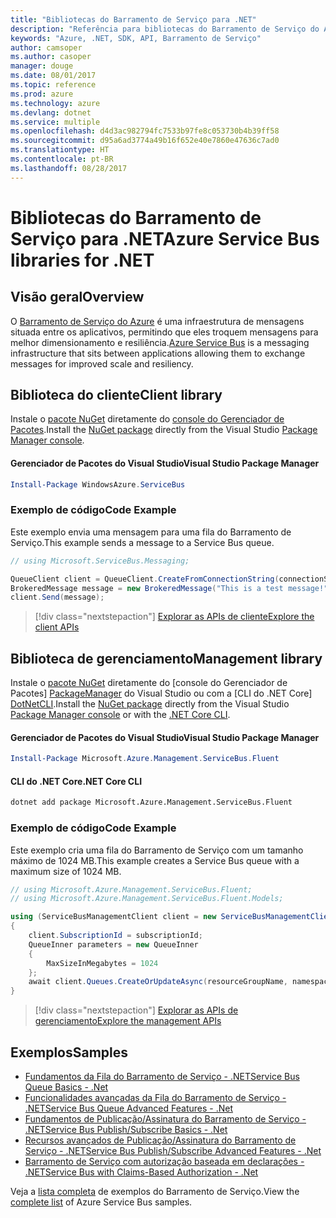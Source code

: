 ```yaml
---
title: "Bibliotecas do Barramento de Serviço para .NET"
description: "Referência para bibliotecas do Barramento de Serviço do Azure para .NET"
keywords: "Azure, .NET, SDK, API, Barramento de Serviço"
author: camsoper
ms.author: casoper
manager: douge
ms.date: 08/01/2017
ms.topic: reference
ms.prod: azure
ms.technology: azure
ms.devlang: dotnet
ms.service: multiple
ms.openlocfilehash: d4d3ac982794fc7533b97fe8c053730b4b39ff58
ms.sourcegitcommit: d95a6ad3774a49b16f652e40e7860e47636c7ad0
ms.translationtype: HT
ms.contentlocale: pt-BR
ms.lasthandoff: 08/28/2017
---
```

# <a name="azure-service-bus-libraries-for-net"></a><span data-ttu-id="725f0-104">Bibliotecas do Barramento de Serviço para .NET</span><span class="sxs-lookup"><span data-stu-id="725f0-104">Azure Service Bus libraries for .NET</span></span>

## <a name="overview"></a><span data-ttu-id="725f0-105">Visão geral</span><span class="sxs-lookup"><span data-stu-id="725f0-105">Overview</span></span>

<span data-ttu-id="725f0-106">O [Barramento de Serviço do Azure](https://docs.microsoft.com/azure/service-bus-messaging/service-bus-messaging-overview) é uma infraestrutura de mensagens situada entre os aplicativos, permitindo que eles troquem mensagens para melhor dimensionamento e resiliência.</span><span class="sxs-lookup"><span data-stu-id="725f0-106">[Azure Service Bus](https://docs.microsoft.com/azure/service-bus-messaging/service-bus-messaging-overview) is a messaging infrastructure that sits between applications allowing them to exchange messages for improved scale and resiliency.</span></span>

## <a name="client-library"></a><span data-ttu-id="725f0-107">Biblioteca do cliente</span><span class="sxs-lookup"><span data-stu-id="725f0-107">Client library</span></span>

<span data-ttu-id="725f0-108">Instale o [pacote NuGet](https://www.nuget.org/packages/WindowsAzure.ServiceBus) diretamente do [console do Gerenciador de Pacotes][PackageManager].</span><span class="sxs-lookup"><span data-stu-id="725f0-108">Install the [NuGet package](https://www.nuget.org/packages/WindowsAzure.ServiceBus) directly from the Visual Studio [Package Manager console][PackageManager].</span></span>

#### <a name="visual-studio-package-manager"></a><span data-ttu-id="725f0-109">Gerenciador de Pacotes do Visual Studio</span><span class="sxs-lookup"><span data-stu-id="725f0-109">Visual Studio Package Manager</span></span>

```powershell
Install-Package WindowsAzure.ServiceBus
```

### <a name="code-example"></a><span data-ttu-id="725f0-110">Exemplo de código</span><span class="sxs-lookup"><span data-stu-id="725f0-110">Code Example</span></span>

<span data-ttu-id="725f0-111">Este exemplo envia uma mensagem para uma fila do Barramento de Serviço.</span><span class="sxs-lookup"><span data-stu-id="725f0-111">This example sends a message to a Service Bus queue.</span></span>

```csharp
// using Microsoft.ServiceBus.Messaging;

QueueClient client = QueueClient.CreateFromConnectionString(connectionString, queueName);
BrokeredMessage message = new BrokeredMessage("This is a test message!");
client.Send(message);
```

> [!div class="nextstepaction"]
> [<span data-ttu-id="725f0-112">Explorar as APIs de cliente</span><span class="sxs-lookup"><span data-stu-id="725f0-112">Explore the client APIs</span></span>](/dotnet/api/overview/azure/servicebus/client)


## <a name="management-library"></a><span data-ttu-id="725f0-113">Biblioteca de gerenciamento</span><span class="sxs-lookup"><span data-stu-id="725f0-113">Management library</span></span>

<span data-ttu-id="725f0-114">Instale o [pacote NuGet](https://www.nuget.org/packages/Microsoft.Azure.Management.ServiceBus.Fluent) diretamente do [console do Gerenciador de Pacotes] [ PackageManager] do Visual Studio ou com a [CLI do .NET Core] [DotNetCLI].</span><span class="sxs-lookup"><span data-stu-id="725f0-114">Install the [NuGet package](https://www.nuget.org/packages/Microsoft.Azure.Management.ServiceBus.Fluent) directly from the Visual Studio [Package Manager console][PackageManager] or with the [.NET Core CLI][DotNetCLI].</span></span>

#### <a name="visual-studio-package-manager"></a><span data-ttu-id="725f0-115">Gerenciador de Pacotes do Visual Studio</span><span class="sxs-lookup"><span data-stu-id="725f0-115">Visual Studio Package Manager</span></span>

```powershell
Install-Package Microsoft.Azure.Management.ServiceBus.Fluent
```

#### <a name="net-core-cli"></a><span data-ttu-id="725f0-116">CLI do .NET Core</span><span class="sxs-lookup"><span data-stu-id="725f0-116">.NET Core CLI</span></span>

```bash
dotnet add package Microsoft.Azure.Management.ServiceBus.Fluent
```

### <a name="code-example"></a><span data-ttu-id="725f0-117">Exemplo de código</span><span class="sxs-lookup"><span data-stu-id="725f0-117">Code Example</span></span>

<span data-ttu-id="725f0-118">Este exemplo cria uma fila do Barramento de Serviço com um tamanho máximo de 1024 MB.</span><span class="sxs-lookup"><span data-stu-id="725f0-118">This example creates a Service Bus queue with a maximum size of 1024 MB.</span></span>

```csharp
// using Microsoft.Azure.Management.ServiceBus.Fluent;
// using Microsoft.Azure.Management.ServiceBus.Fluent.Models;

using (ServiceBusManagementClient client = new ServiceBusManagementClient(credentials))
{
    client.SubscriptionId = subscriptionId;
    QueueInner parameters = new QueueInner
    {
        MaxSizeInMegabytes = 1024
    };
    await client.Queues.CreateOrUpdateAsync(resourceGroupName, namespaceName, queueName, parameters);
}
```

> [!div class="nextstepaction"]
> [<span data-ttu-id="725f0-119">Explorar as APIs de gerenciamento</span><span class="sxs-lookup"><span data-stu-id="725f0-119">Explore the management APIs</span></span>](/dotnet/api/overview/azure/servicebus/management)

## <a name="samples"></a><span data-ttu-id="725f0-120">Exemplos</span><span class="sxs-lookup"><span data-stu-id="725f0-120">Samples</span></span>

- [<span data-ttu-id="725f0-121">Fundamentos da Fila do Barramento de Serviço - .NET</span><span class="sxs-lookup"><span data-stu-id="725f0-121">Service Bus Queue Basics - .Net</span></span>](https://azure.microsoft.com/resources/samples/service-bus-dotnet-manage-queue-with-basic-features/)
- [<span data-ttu-id="725f0-122">Funcionalidades avançadas da Fila do Barramento de Serviço - .NET</span><span class="sxs-lookup"><span data-stu-id="725f0-122">Service Bus Queue Advanced Features - .Net</span></span>](https://azure.microsoft.com/resources/samples/service-bus-dotnet-manage-queue-with-advanced-features/)
- [<span data-ttu-id="725f0-123">Fundamentos de Publicação/Assinatura do Barramento de Serviço - .NET</span><span class="sxs-lookup"><span data-stu-id="725f0-123">Service Bus Publish/Subscribe Basics - .Net</span></span>](https://azure.microsoft.com/resources/samples/service-bus-dotnet-manage-publish-subscribe-with-basic-features/)
- [<span data-ttu-id="725f0-124">Recursos avançados de Publicação/Assinatura do Barramento de Serviço - .NET</span><span class="sxs-lookup"><span data-stu-id="725f0-124">Service Bus Publish/Subscribe Advanced Features - .Net</span></span>](https://azure.microsoft.com/resources/samples/service-bus-dotnet-manage-publish-subscribe-with-advanced-features/)
- [<span data-ttu-id="725f0-125">Barramento de Serviço com autorização baseada em declarações - .NET</span><span class="sxs-lookup"><span data-stu-id="725f0-125">Service Bus with Claims-Based Authorization - .Net</span></span>](https://azure.microsoft.com/resources/samples/service-bus-dotnet-manage-with-claims-based-authorization/)

<span data-ttu-id="725f0-126">Veja a [lista completa](https://azure.microsoft.com/resources/samples/?term=service+bus) de exemplos do Barramento de Serviço.</span><span class="sxs-lookup"><span data-stu-id="725f0-126">View the [complete list](https://azure.microsoft.com/resources/samples/?term=service+bus) of Azure Service Bus samples.</span></span>


[PackageManager]: https://docs.microsoft.com/nuget/tools/package-manager-console
[DotNetCLI]: https://docs.microsoft.com/dotnet/core/tools/dotnet-add-package
